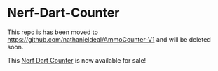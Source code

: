 Nerf-Dart-Counter
===================

This repo is has been moved to https://github.com/nathanieldeal/AmmoCounter-V1 and will be deleted soon.

This [Nerf Dart Counter](http://ammocounter.com/ "Nerf Dart Counter") is now available for sale!

